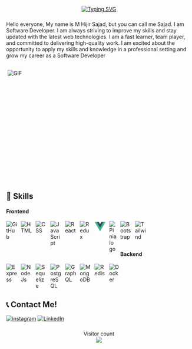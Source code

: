 <p align="center"><a href="https://git.io/typing-svg"><img src="https://readme-typing-svg.herokuapp.com?font=Fira+Code&pause=1000&color=F71CF2&center=true&vCenter=true&width=435&lines=Software+Developer;Welcome+to+my+github+profile" alt="Typing SVG" /></a>
</p>


 <p>
 Hello everyone, My name is M Hijir Sajad, but you can call me Sajad. I am Software Developer. I am always striving to improve my skills and stay updated with the latest web technologies. I am a fast learner, team player, and committed to delivering high-quality work. I am excited about the opportunity to apply my skills and knowledge in a professional setting and grow my career as a Software Developer
 </p>
 <br />
 
 
 <img align="right" alt="GIF" src="https://github.com/abhisheknaiidu/abhisheknaiidu/blob/master/code.gif?raw=true" width="500" height="320" />

 <style>
  img {
    margin-bottom: 10px; /* Sesuaikan dengan nilai margin yang diinginkan */
  }
</style>
## 🧰 Skills
#### Frontend
<div style="position:flex;padding-bottom:10px;gap:15px" >
<img  align="left"  alt="GitHub"  width="30px"  style="padding-right:10px;"  src="https://cdn.jsdelivr.net/gh/devicons/devicon/icons/github/github-original.svg" />
<img  align="left"  alt="HTML"  width="30px"  style="padding-right:10px;"  src="https://cdn.jsdelivr.net/gh/devicons/devicon/icons/html5/html5-plain.svg" />
<img  align="left"  alt="CSS"  width="30px"  style="padding-right:10px;"  src="https://cdn.jsdelivr.net/gh/devicons/devicon/icons/css3/css3-plain.svg" />
<img  align="left"  alt="JavaScript"  width="30px"  style="padding-right:10px;"  src="https://cdn.jsdelivr.net/gh/devicons/devicon/icons/javascript/javascript-plain.svg" />
<img  align="left"  alt="React"  width="30px"  style="padding-right:10px;"  src="https://cdn.jsdelivr.net/gh/devicons/devicon/icons/react/react-original.svg" />
<img  align="left"  alt="Redux"  width="30px"  style="padding-right:10px;"  src="https://cdn.jsdelivr.net/gh/devicons/devicon/icons/redux/redux-original.svg" />
<img  align="left"  alt="Vue"  width="30px"  style="padding-right:10px;"  src="https://github.com/devicons/devicon/blob/master/icons/vuejs/vuejs-original.svg" />
<img  align="left"  alt="Pinia logo" width="20px"  style="padding-right:10px;" src="https://pinia.vuejs.org/logo.svg"  />
<img  align="left"  alt="Bootstrap" width="30px"  style="padding-right:10px;" src="https://cdn.jsdelivr.net/gh/devicons/devicon/icons/bootstrap/bootstrap-original.svg"  />
<img  align="left"  alt="Tailwind" width="30px"  style="padding-right:10px;" src="https://cdn.jsdelivr.net/gh/devicons/devicon/icons/tailwindcss/tailwindcss-plain.svg"  />
</div>
<br />
<br />
<br />


#### Backend
<img  align="left"  alt="Express"  width="30px"  style="padding-right:10px;"  src="https://cdn.jsdelivr.net/gh/devicons/devicon/icons/express/express-original.svg" />
<img  align="left"  alt="NodeJs"  width="30px"  style="padding-right:10px;"  src="https://cdn.jsdelivr.net/gh/devicons/devicon/icons/nodejs/nodejs-original.svg" />
<img  align="left"  alt="Sequelize"  width="30px"  style="padding-right:10px;" src="https://cdn.jsdelivr.net/gh/devicons/devicon/icons/sequelize/sequelize-original.svg" />
<img  align="left"  alt="PostgreSQL"  width="30px"  style="padding-right:10px;"  src="https://cdn.jsdelivr.net/gh/devicons/devicon/icons/postgresql/postgresql-original-wordmark.svg" />
<img  align="left"  alt="GraphQL"  width="30px"  style="padding-right:10px;"  src="https://cdn.jsdelivr.net/gh/devicons/devicon/icons/graphql/graphql-plain.svg" />
<img  align="left"  alt="MongoDB"  width="30px"  style="padding-right:10px;"  src="https://cdn.jsdelivr.net/gh/devicons/devicon/icons/mongodb/mongodb-original-wordmark.svg" />
<img  align="left"  alt="Redis"  width="30px"  style="padding-right:10px;"  src="https://cdn.jsdelivr.net/gh/devicons/devicon/icons/redis/redis-plain-wordmark.svg" />
<img  align="left"  alt="Docker"  width="30px"  style="padding-right:10px;"  src="https://cdn.jsdelivr.net/gh/devicons/devicon/icons/docker/docker-plain-wordmark.svg" />



<br/>
<br/>
<br/>
<br/>

## 📞 Contact Me!

[![instagram](https://img.shields.io/badge/Instagram-purple?style=flat-square&logo=instagram&logoColor=white)](https://www.instagram.com/jirjatss/)
[![LinkedIn](https://img.shields.io/badge/linkedin-blue?style=flat-square&logo=linkedin&logoColor=white)](https://www.linkedin.com/in/hijir-sajad-363756247/)

  <p align="center"> 
  Visitor count<br>
  <img src="https://profile-counter.glitch.me/jirjatss/count.svg" />
